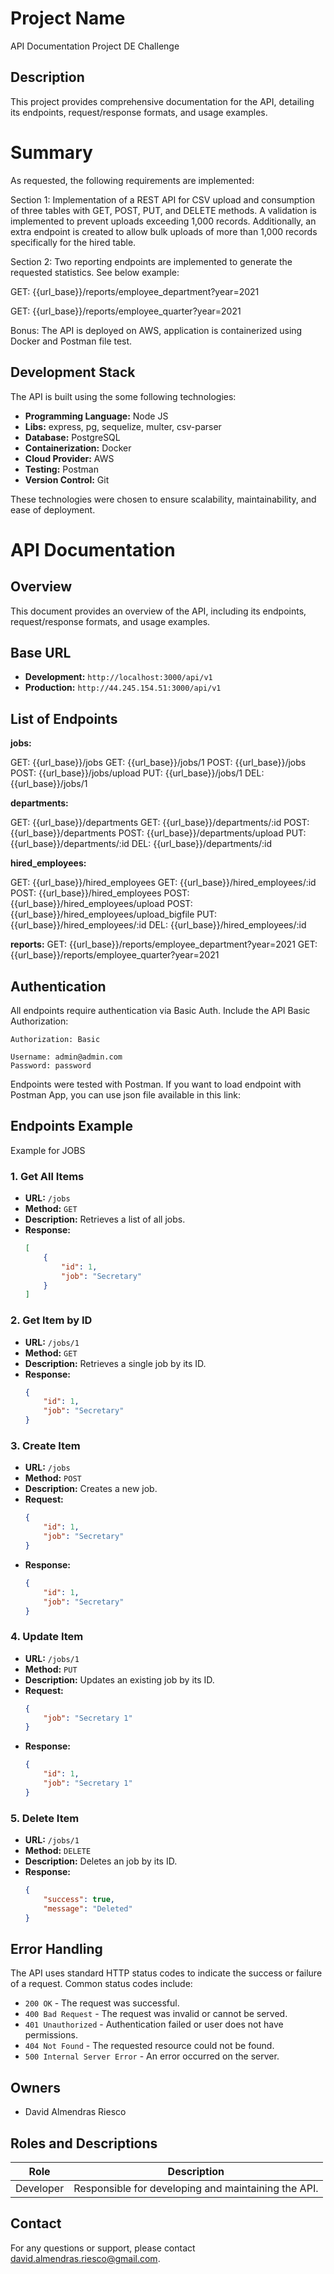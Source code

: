 # Project Name
API Documentation Project DE Challenge

## Description
This project provides comprehensive documentation for the API, detailing its endpoints, request/response formats, and usage examples.

# Summary

As requested, the following requirements are implemented:

Section 1: Implementation of a REST API for CSV upload and consumption of three tables with GET, POST, PUT, and DELETE methods. A validation is implemented to prevent uploads exceeding 1,000 records. Additionally, an extra endpoint is created to allow bulk uploads of more than 1,000 records specifically for the hired table.

Section 2: Two reporting endpoints are implemented to generate the requested statistics. See below example:

GET: {{url_base}}/reports/employee_department?year=2021

GET: {{url_base}}/reports/employee_quarter?year=2021

Bonus: The API is deployed on AWS, application is containerized using Docker and Postman file test.

## Development Stack

The API is built using the some following technologies:

- **Programming Language:** Node JS
- **Libs:** express, pg, sequelize, multer, csv-parser
- **Database:** PostgreSQL
- **Containerization:** Docker
- **Cloud Provider:** AWS
- **Testing:** Postman
- **Version Control:** Git

These technologies were chosen to ensure scalability, maintainability, and ease of deployment.

# API Documentation

## Overview
This document provides an overview of the API, including its endpoints, request/response formats, and usage examples.

## Base URL
- **Development:** `http://localhost:3000/api/v1`
- **Production:** `http://44.245.154.51:3000/api/v1`


## List of Endpoints

**jobs:**

GET: {{url_base}}/jobs
GET: {{url_base}}/jobs/1
POST: {{url_base}}/jobs
POST: {{url_base}}/jobs/upload
PUT: {{url_base}}/jobs/1
DEL: {{url_base}}/jobs/1

**departments:**

GET: {{url_base}}/departments
GET: {{url_base}}/departments/:id
POST: {{url_base}}/departments
POST: {{url_base}}/departments/upload
PUT: {{url_base}}/departments/:id
DEL: {{url_base}}/departments/:id

**hired_employees:**

GET: {{url_base}}/hired_employees
GET: {{url_base}}/hired_employees/:id
POST: {{url_base}}/hired_employees
POST: {{url_base}}/hired_employees/upload
POST: {{url_base}}/hired_employees/upload_bigfile
PUT: {{url_base}}/hired_employees/:id
DEL: {{url_base}}/hired_employees/:id

**reports:**
GET: {{url_base}}/reports/employee_department?year=2021
GET: {{url_base}}/reports/employee_quarter?year=2021


## Authentication
All endpoints require authentication via Basic Auth. Include the API Basic Authorization:
```
Authorization: Basic

Username: admin@admin.com
Password: password
```

Endpoints were tested with Postman. If you want to load endpoint with Postman App, you can use json file
available in this link:

## Endpoints Example
Example for JOBS

### 1. Get All Items
- **URL:** `/jobs`
- **Method:** `GET`
- **Description:** Retrieves a list of all jobs.
- **Response:**
    ```json
    [
        {
            "id": 1,
            "job": "Secretary"
        }
    ]
    ```

### 2. Get Item by ID
- **URL:** `/jobs/1`
- **Method:** `GET`
- **Description:** Retrieves a single job by its ID.
- **Response:**
    ```json
    {
        "id": 1,
        "job": "Secretary"
    }
    ```

### 3. Create Item
- **URL:** `/jobs`
- **Method:** `POST`
- **Description:** Creates a new job.
- **Request:**
    ```json
    {
        "id": 1,
        "job": "Secretary"
    }
    ```
- **Response:**
    ```json
    {
        "id": 1,
        "job": "Secretary"
    }
    ```

### 4. Update Item
- **URL:** `/jobs/1`
- **Method:** `PUT`
- **Description:** Updates an existing job by its ID.
- **Request:**
    ```json
    {
        "job": "Secretary 1"
    }
    ```
- **Response:**
    ```json
    {
        "id": 1,
        "job": "Secretary 1"
    }
    ```

### 5. Delete Item
- **URL:** `/jobs/1`
- **Method:** `DELETE`
- **Description:** Deletes an job by its ID.
- **Response:**
    ```json
    {
        "success": true,
        "message": "Deleted"
    }
    ```

## Error Handling
The API uses standard HTTP status codes to indicate the success or failure of a request. Common status codes include:
- `200 OK` - The request was successful.
- `400 Bad Request` - The request was invalid or cannot be served.
- `401 Unauthorized` - Authentication failed or user does not have permissions.
- `404 Not Found` - The requested resource could not be found.
- `500 Internal Server Error` - An error occurred on the server.

## Owners
- David Almendras Riesco

## Roles and Descriptions
| Role       | Description                                      |
|------------|--------------------------------------------------|
| Developer  | Responsible for developing and maintaining the API. |

## Contact
For any questions or support, please contact [david.almendras.riesco@gmail.com](mailto:david.almendras.riesco@gmail.com).
